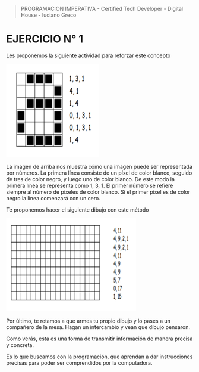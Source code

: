 
> PROGRAMACION IMPERATIVA - Certified Tech Developer - Digital House - luciano Greco

**EJERCICIO N° 1**
=================
Les proponemos la siguiente actividad para reforzar este concepto

<img src ="./img/image01.png" width="250"  height="250">

La imagen de arriba nos muestra cómo una imagen puede ser representada por números. La
primera línea consiste de un píxel de color blanco, seguido de tres de color negro, y luego uno de color blanco. De este modo la primera línea se representa como 1, 3, 1. El primer número se refiere siempre al número de píxeles de color blanco. Si el primer pixel es de color negro la línea comenzará con un cero.

Te proponemos hacer el siguiente dibujo con este método

<img src ="./img/image02.png" width="350"  height="250">

Por último, te retamos a que armes tu propio dibujo y lo pases a un compañero de la mesa. Hagan un intercambio y vean que dibujo pensaron.

Como verás, esta es una forma de transmitir información de manera precisa y concreta. 

Es lo que buscamos con la programación, que aprendan a dar instrucciones precisas para poder ser comprendidos por la computadora.

